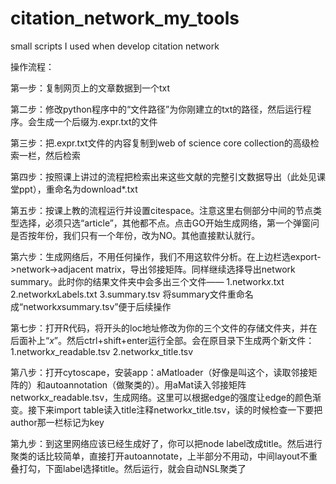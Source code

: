 # citation_network_my_tools
 small scripts I used when develop citation network

操作流程：

第一步：复制网页上的文章数据到一个txt

第二步：修改python程序中的“文件路径”为你刚建立的txt的路径，然后运行程序。会生成一个后缀为.expr.txt的文件

第三步：把.expr.txt文件的内容复制到web of science core collection的高级检索一栏，然后检索

第四步：按照课上讲过的流程把检索出来这些文献的完整引文数据导出（此处见课堂ppt），重命名为download*.txt

第五步：按课上教的流程运行并设置citespace。注意这里右侧部分中间的节点类型选择，必须只选“article”，其他都不点。点击GO开始生成网络，第一个弹窗问是否按年份，我们只有一个年份，改为NO。其他直接默认就行。

第六步：生成网络后，不用任何操作，我们不用这软件分析。在上边栏选export->network->adjacent matrix，导出邻接矩阵。同样继续选择导出network summary。此时你的结果文件夹中会多出三个文件——
1.network*x*.txt 2.network*x*Labels.txt 3.summary.tsv
将summary文件重命名成“network*x*summary.tsv”便于后续操作

第七步：打开R代码，将开头的loc地址修改为你的三个文件的存储文件夹，并在后面补上“*x*”。然后ctrl+shift+enter运行全部。会在原目录下生成两个新文件：
1.network*x*_readable.tsv 2.network*x*_title.tsv

第八步：打开cytoscape，安装app：aMatloader（好像是叫这个，读取邻接矩阵的）和autoannotation（做聚类的）。用aMat读入邻接矩阵network*x*_readable.tsv，生成网络。这里可以根据edge的强度让edge的颜色渐变。接下来import table读入title注释network*x*_title.tsv，读的时候检查一下要把author那一栏标记为key

第九步：到这里网络应该已经生成好了，你可以把node label改成title。然后进行聚类的话比较简单，直接打开autoannotate，上半部分不用动，中间layout不重叠打勾，下面label选择title。然后运行，就会自动NSL聚类了
